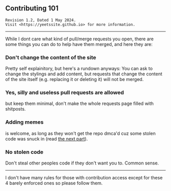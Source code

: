## Contributing 101  
    Revision 1.2, Dated 1 May 2024.
    Visit <https://yeetssite.github.io> for more information.

---
While I dont care what kind of pull/merge requests you open, there are some things you can do to help have them merged, and here they are:

### Don't change the content of the site  
Pretty self explainitory, but here's a rundown anyways: You can ask to change the stylings and add content, but requests that change the 
content of the site itself (e.g. replacing it or deleting it) will not be merged.

###  Yes, silly and useless pull requests are allowed  
but keep them minimal, don't make the whole requests page filled with shitposts.

### Adding memes  
is welcome, as long as they won't get the repo dmca'd cuz some stolen code was snuck in (read [the next part](https://gitlab.com/yeetssite/memes/-/blob/main/CONTRIBUTING.md#no-stolen-code)).

### No stolen code  
Don't steal other peoples code if they don't want you to. Common sense.

---
I don't have many rules for those with contribution access except for these 4 barely enforced ones so please follow them.
